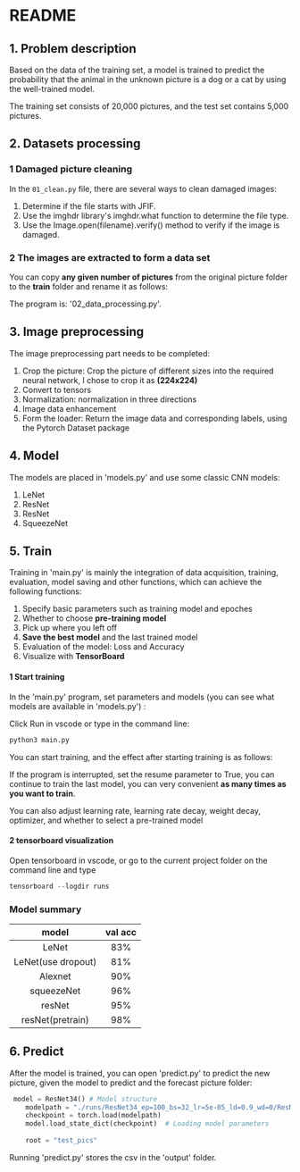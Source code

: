 # README

## 1. Problem description

Based on the data of the training set, a model is trained to predict the probability that the animal in the unknown picture is a dog or a cat by using the well-trained model.

The training set consists of 20,000 pictures, and the test set contains 5,000 pictures. 

## 2. Datasets processing

### 1 Damaged picture cleaning

In the `01_clean.py` file, there are several ways to clean damaged images: 

1. Determine if the file starts with JFIF.
2. Use the imghdr library's imghdr.what function to determine the file type.
3. Use the Image.open(filename).verify() method to verify if the image is damaged.

### 2 The images are extracted to form a data set

You can copy **any given number of pictures** from the original picture folder to the **train** folder and rename it as follows:

The program is: '02_data_processing.py'.

## 3. Image preprocessing

The image preprocessing part needs to be completed:

1. Crop the picture: Crop the picture of different sizes into the required neural network, I chose to crop it as **(224x224)**
2. Convert to tensors
3. Normalization: normalization in three directions
4. Image data enhancement
5. Form the loader: Return the image data and corresponding labels, using the Pytorch Dataset package

## 4. Model

The models are placed in 'models.py' and use some classic CNN models:

1. LeNet
2. ResNet
3. ResNet
4. SqueezeNet

## 5. Train

Training in 'main.py' is mainly the integration of data acquisition, training, evaluation, model saving and other functions, which can achieve the following functions:

1. Specify basic parameters such as training model and epoches
2. Whether to choose **pre-training model**
3. Pick up where you left off
4. **Save the best model** and the last trained model
5. Evaluation of the model: Loss and Accuracy
6. Visualize with **TensorBoard**

#### 1 Start training

In the 'main.py' program, set parameters and models (you can see what models are available in 'models.py') :

Click Run in vscode or type in the command line:

```bash
python3 main.py
```

You can start training, and the effect after starting training is as follows:

If the program is interrupted, set the resume parameter to True, you can continue to train the last model, you can very convenient **as many times as you want to train**.

You can also adjust learning rate, learning rate decay, weight decay, optimizer, and whether to select a pre-trained model

#### 2 tensorboard visualization

Open tensorboard in vscode, or go to the current project folder on the command line and type

```python
tensorboard --logdir runs
```

### Model summary

|          model        |     val acc     |
| :--------------------:| :--------------: |
|         LeNet         |       83%       |
|   LeNet(use dropout)  |       81%       |
|        Alexnet        |       90%       |
|       squeezeNet      |       96%       |
|         resNet        |       95%       |
|    resNet(pretrain)   |       98%       |

## 6. Predict

After the model is trained, you can open 'predict.py' to predict the new picture, given the model to predict and the forecast picture folder:

```python
 model = ResNet34() # Model structure
    modelpath = "./runs/ResNet34_ep=100_bs=32_lr=5e-05_ld=0.9_wd=0/ResNet34_best.pth" # Trained model path
    checkpoint = torch.load(modelpath)  
    model.load_state_dict(checkpoint)  # Loading model parameters
  
    root = "test_pics"
```

Running 'predict.py' stores the csv in the 'output' folder.